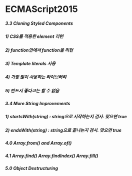 # ECMAScript2015

##### 3.3 Cloning Styled Components
##### 1) CSS를 적용한 element 리턴
##### 2) function안에서 function을 리턴
##### 3) Template literals 사용
##### 4) 가장 많이 사용하는 라이브러리
##### 5) 반드시 좋다고는 할 수 없음

##### 3.4 More String Improvements
##### 1) startsWith(string) : string으로 시작하는지 검사. 맞으면 true
##### 2) endsWith(string) : string으로 끝나는지 검사. 맞으면 true

##### 4.0 Array.from() and Array.of()

##### 4.1 Array.find() Array.findIndex() Array.fill()

##### 5.0 Object Destructuring
